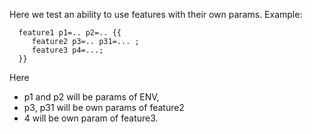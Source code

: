 Here we test an ability to use features with their own params.
Example:
```
  feature1 p1=.. p2=.. {{ 
  	 feature2 p3=.. p31=... ; 
  	 feature3 p4=...; 
  }}
```
Here 
* p1 and p2 will be params of ENV,
* p3, p31 will be own params of feature2
* 4 will be own param of feature3.
